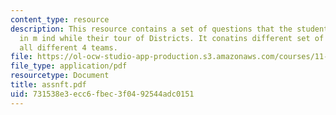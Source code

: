 ```yaml
---
content_type: resource
description: This resource contains a set of questions that the students must keep
  in m ind while their tour of Districts. It conatins different set of questions for
  all different 4 teams.
file: https://ol-ocw-studio-app-production.s3.amazonaws.com/courses/11-439-revitalizing-urban-main-streets-hyde-jackson-square-roslindale-square-boston-spring-2005/731538e3ecc6fbec3f0492544adc0151_assnft.pdf
file_type: application/pdf
resourcetype: Document
title: assnft.pdf
uid: 731538e3-ecc6-fbec-3f04-92544adc0151
---
```

